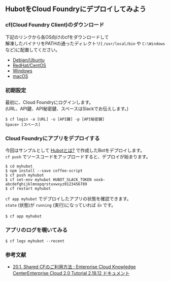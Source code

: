 ## HubotをCloud Foundryにデプロイしてみよう

### cf(Cloud Foundry Client)のダウンロード

下記のリンクから各OS向けのcfをダウンロードして  
解凍したバイナリをPATHの通ったディレクトリ( `/usr/local/bin` や `C:\Windows` など)に配置してください。

- [Debian/Ubuntu](https://cli.run.pivotal.io/stable?release=debian64&version=6.21.1&source=github-rel)
- [RedHat/CentOS](https://cli.run.pivotal.io/stable?release=redhat64&version=6.21.1&source=github-rel)
- [Windows](https://cli.run.pivotal.io/stable?release=windows64&version=6.21.1&source=github-rel)
- [macOS](https://cli.run.pivotal.io/stable?release=macosx64&version=6.21.1&source=github-rel)

### 初期設定

最初に、Cloud Foundryにログインします。  
(URL、API鍵、API秘密鍵、スペースはSlackでお伝えします。)

```
$ cf login -a [URL] -u [API鍵] -p [API秘密鍵]
Space> [スペース]
```

### Cloud Foundryにアプリをデプロイする

今回はサンプルとして [Hubotとは?](../slack/hubot.md) で作成したBotをデプロイします。  
`cf push` でソースコードをアップロードすると、デプロイが始まります。

```
$ cd myhubot
$ npm install --save coffee-script
$ cf push myhubot
$ cf set-env myhubot HUBOT_SLACK_TOKEN xoxb-abcdefghijklmnopqrstuvwxyz0123456789
$ cf restart myhubot
```

`cf app myhubot` でデプロイしたアプリの状態を確認できます。  
`state` (状態)が `running` (実行)になっていれば :+1: です。

```
$ cf app myhubot
```

### アプリのログを覗いてみる

```
$ cf logs myhubot --recent
```

### 参考文献

- [20.1. Shared CFのご利用方法 : Enterprise Cloud Knowledge CenterEnterprise Cloud 2.0 Tutorial 2.18.12 ドキュメント](https://ecl.ntt.com/documents/tutorials/rsts/Paas/shared/index.html)
